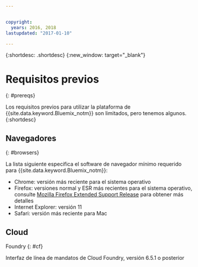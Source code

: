 ```yaml
---


copyright:
  years: 2016, 2018
lastupdated: "2017-01-10"

---
```


{:shortdesc: .shortdesc}
{:new_window: target="_blank"}

# Requisitos previos
{: #prereqs}

Los requisitos previos para utilizar la plataforma de {{site.data.keyword.Bluemix_notm}} son limitados, pero tenemos algunos.
{:shortdesc}

## Navegadores
{: #browsers}

La lista siguiente especifica el software de navegador mínimo requerido para {{site.data.keyword.Bluemix_notm}}:

 * Chrome: versión más reciente para el sistema operativo
 * Firefox: versiones normal y ESR más recientes para el sistema operativo, consulte [Mozilla Firefox
Extended Support Release](https://www.mozilla.org/firefox/organizations/) para obtener más detalles
 * Internet Explorer: versión 11
 * Safari: versión más reciente para Mac

## Cloud
Foundry
{: #cf}

Interfaz de línea de mandatos de Cloud Foundry, versión 6.5.1 o posterior
